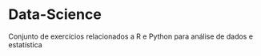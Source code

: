 # Data-Science
Conjunto de exercícios relacionados a R e Python para análise de dados e estatística
